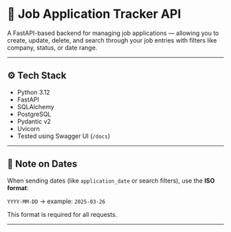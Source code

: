 # 📌 Job Application Tracker API

A FastAPI-based backend for managing job applications — allowing you to create, update, delete, and search through your job entries with filters like company, status, or date range.

---

## ⚙️ Tech Stack

- Python 3.12  
- FastAPI  
- SQLAlchemy  
- PostgreSQL  
- Pydantic v2  
- Uvicorn  
- Tested using Swagger UI (`/docs`)

---

## 📝 Note on Dates

When sending dates (like `application_date` or search filters), use the **ISO format**:

`YYYY-MM-DD` → example: `2025-03-26`

This format is required for all requests.

---
